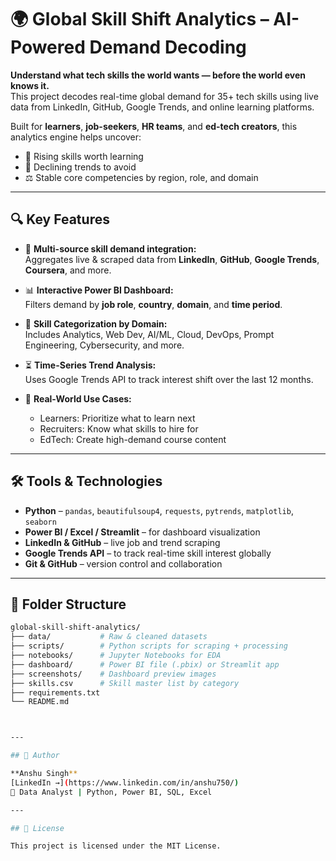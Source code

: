 # 🌍 Global Skill Shift Analytics – AI-Powered Demand Decoding

**Understand what tech skills the world wants — before the world even knows it.**  
This project decodes real-time global demand for 35+ tech skills using live data from LinkedIn, GitHub, Google Trends, and online learning platforms.

Built for **learners**, **job-seekers**, **HR teams**, and **ed-tech creators**, this analytics engine helps uncover:
- 🔺 Rising skills worth learning
- 🔻 Declining trends to avoid
- ⚖️ Stable core competencies by region, role, and domain

---

## 🔍 Key Features

- 🔗 **Multi-source skill demand integration:**  
  Aggregates live & scraped data from **LinkedIn**, **GitHub**, **Google Trends**, **Coursera**, and more.

- 📊 **Interactive Power BI Dashboard:**  
  Filters demand by **job role**, **country**, **domain**, and **time period**.

- 🧠 **Skill Categorization by Domain:**  
  Includes Analytics, Web Dev, AI/ML, Cloud, DevOps, Prompt Engineering, Cybersecurity, and more.

- ⏳ **Time-Series Trend Analysis:**  
  Uses Google Trends API to track interest shift over the last 12 months.

- 🎯 **Real-World Use Cases:**  
  - Learners: Prioritize what to learn next  
  - Recruiters: Know what skills to hire for  
  - EdTech: Create high-demand course content  

---

## 🛠️ Tools & Technologies

- **Python** – `pandas`, `beautifulsoup4`, `requests`, `pytrends`, `matplotlib`, `seaborn`
- **Power BI / Excel / Streamlit** – for dashboard visualization
- **LinkedIn & GitHub** – live job and trend scraping
- **Google Trends API** – to track real-time skill interest globally
- **Git & GitHub** – version control and collaboration

---

## 📁 Folder Structure

```bash
global-skill-shift-analytics/
├── data/           # Raw & cleaned datasets
├── scripts/        # Python scripts for scraping + processing
├── notebooks/      # Jupyter Notebooks for EDA
├── dashboard/      # Power BI file (.pbix) or Streamlit app
├── screenshots/    # Dashboard preview images
├── skills.csv      # Skill master list by category
├── requirements.txt
└── README.md



---

## 👤 Author

**Anshu Singh**  
[LinkedIn →](https://www.linkedin.com/in/anshu750/)  
📌 Data Analyst | Python, Power BI, SQL, Excel

---

## 📄 License

This project is licensed under the MIT License.


